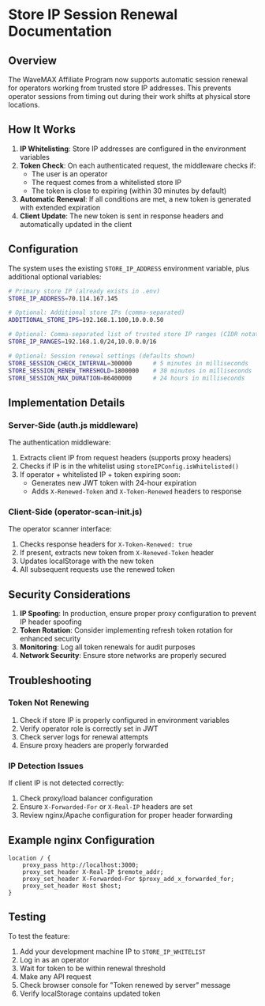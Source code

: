 # Store IP Session Renewal Documentation

## Overview

The WaveMAX Affiliate Program now supports automatic session renewal for operators working from trusted store IP addresses. This prevents operator sessions from timing out during their work shifts at physical store locations.

## How It Works

1. **IP Whitelisting**: Store IP addresses are configured in the environment variables
2. **Token Check**: On each authenticated request, the middleware checks if:
   - The user is an operator
   - The request comes from a whitelisted store IP
   - The token is close to expiring (within 30 minutes by default)
3. **Automatic Renewal**: If all conditions are met, a new token is generated with extended expiration
4. **Client Update**: The new token is sent in response headers and automatically updated in the client

## Configuration

The system uses the existing `STORE_IP_ADDRESS` environment variable, plus additional optional variables:

```bash
# Primary store IP (already exists in .env)
STORE_IP_ADDRESS=70.114.167.145

# Optional: Additional store IPs (comma-separated)
ADDITIONAL_STORE_IPS=192.168.1.100,10.0.0.50

# Optional: Comma-separated list of trusted store IP ranges (CIDR notation)
STORE_IP_RANGES=192.168.1.0/24,10.0.0.0/16

# Optional: Session renewal settings (defaults shown)
STORE_SESSION_CHECK_INTERVAL=300000      # 5 minutes in milliseconds
STORE_SESSION_RENEW_THRESHOLD=1800000    # 30 minutes in milliseconds
STORE_SESSION_MAX_DURATION=86400000      # 24 hours in milliseconds
```

## Implementation Details

### Server-Side (auth.js middleware)

The authentication middleware:
1. Extracts client IP from request headers (supports proxy headers)
2. Checks if IP is in the whitelist using `storeIPConfig.isWhitelisted()`
3. If operator + whitelisted IP + token expiring soon:
   - Generates new JWT token with 24-hour expiration
   - Adds `X-Renewed-Token` and `X-Token-Renewed` headers to response

### Client-Side (operator-scan-init.js)

The operator scanner interface:
1. Checks response headers for `X-Token-Renewed: true`
2. If present, extracts new token from `X-Renewed-Token` header
3. Updates localStorage with the new token
4. All subsequent requests use the renewed token

## Security Considerations

1. **IP Spoofing**: In production, ensure proper proxy configuration to prevent IP header spoofing
2. **Token Rotation**: Consider implementing refresh token rotation for enhanced security
3. **Monitoring**: Log all token renewals for audit purposes
4. **Network Security**: Ensure store networks are properly secured

## Troubleshooting

### Token Not Renewing

1. Check if store IP is properly configured in environment variables
2. Verify operator role is correctly set in JWT
3. Check server logs for renewal attempts
4. Ensure proxy headers are properly forwarded

### IP Detection Issues

If client IP is not detected correctly:
1. Check proxy/load balancer configuration
2. Ensure `X-Forwarded-For` or `X-Real-IP` headers are set
3. Review nginx/Apache configuration for proper header forwarding

## Example nginx Configuration

```nginx
location / {
    proxy_pass http://localhost:3000;
    proxy_set_header X-Real-IP $remote_addr;
    proxy_set_header X-Forwarded-For $proxy_add_x_forwarded_for;
    proxy_set_header Host $host;
}
```

## Testing

To test the feature:
1. Add your development machine IP to `STORE_IP_WHITELIST`
2. Log in as an operator
3. Wait for token to be within renewal threshold
4. Make any API request
5. Check browser console for "Token renewed by server" message
6. Verify localStorage contains updated token